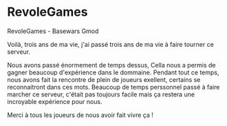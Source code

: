 # RevoleGames
RevoleGames - Basewars Gmod

  Voilà, trois ans de ma vie, j'ai passé trois ans de ma vie à faire tourner ce serveur.

Nous avons passé énormement de temps dessus, Cella nous a permis de gagner beaucoup d'expérience dans le dommaine. Pendant tout ce temps, nous avons fait la rencontre de plein de joueurs exellent, certains se reconnaitront dans ces mots. Beaucoup de temps perssonnel passé à faire marcher ce serveur, c'était pas toujours facile mais ça restera une incroyable expérience pour nous.

Merci à tous les joueurs de nous avoir fait vivre ça !
